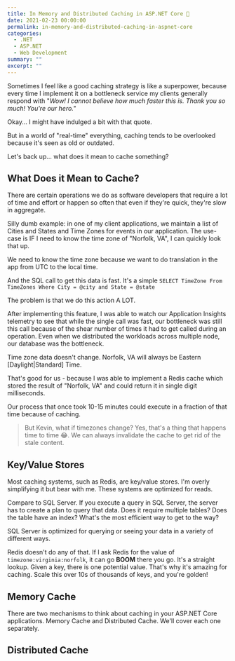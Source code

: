 ```yaml
---
title: In Memory and Distributed Caching in ASP.NET Core 📇
date: 2021-02-23 00:00:00
permalink: in-memory-and-distributed-caching-in-aspnet-core
categories:
  - .NET
  - ASP.NET
  - Web Development
summary: ""
excerpt: ""
---
```


Sometimes I feel like a good caching strategy is like a superpower, because every time I implement it on a bottleneck service my clients generally respond with "*Wow!  I cannot believe how much faster this is.  Thank you so much!  You're our hero."*

Okay... I might have indulged a bit with that quote.

But in a world of "real-time" everything, caching tends to be overlooked because it's seen as old or outdated.

Let's back up... what does it mean to cache something?

## What Does it Mean to Cache?

There are certain operations we do as software developers that require a lot of time and effort or happen so often that even if they're quick, they're slow in aggregate.

Silly dumb example: in one of my client applications, we maintain a list of Cities and States and Time Zones for events in our application.  The use-case is IF I need to know the time zone of "Norfolk, VA", I can quickly look that up.

We need to know the time zone because we want to do translation in the app from UTC to the local time.  

And the SQL call to get this data is fast.  It's a simple `SELECT TimeZone From TimeZones Where City = @city and State = @state`

The problem is that we do this action A LOT.

After implementing this feature, I was able to watch our Application Insights telemetry to see that while the single call was fast, our bottleneck was still this call because of the shear number of times it had to get called during an operation.  Even when we distributed the workloads across multiple node, our database was the bottleneck.

Time zone data doesn't change.  Norfolk, VA will always be Eastern [Daylight|Standard] Time.  

That's good for us - because I was able to implement a Redis cache which stored the result of "Norfolk, VA" and could return it in single digit milliseconds.  

Our process that once took 10-15 minutes could execute in a fraction of that time because of caching.

> But Kevin, what if timezones change?  Yes, that's a thing that happens time to time 😂.  We can always invalidate the cache to get rid of the stale content.

## Key/Value Stores

Most caching systems, such as Redis, are key/value stores.  I'm overly simplifying it but bear with me.  These systems are optimized for reads.

Compare to SQL Server.  If you execute a query in SQL Server, the server has to create a plan to query that data.  Does it require multiple tables?  Does the table have an index?  What's the most efficient way to get to the way?  

SQL Server is optimized for querying or seeing your data in a variety of different ways.

Redis doesn't do any of that.  If I ask Redis for the value of `timezone:virginia:norfolk`, it can go **BOOM** there you go.  It's a straight lookup.  Given a key, there is one potential value.  That's why it's amazing for caching.  Scale this over 10s of thousands of keys, and you're golden!

## Memory Cache

There are two mechanisms to think about caching in your ASP.NET Core applications.  Memory Cache and Distributed Cache.  We'll cover each one separately.

## Distributed Cache